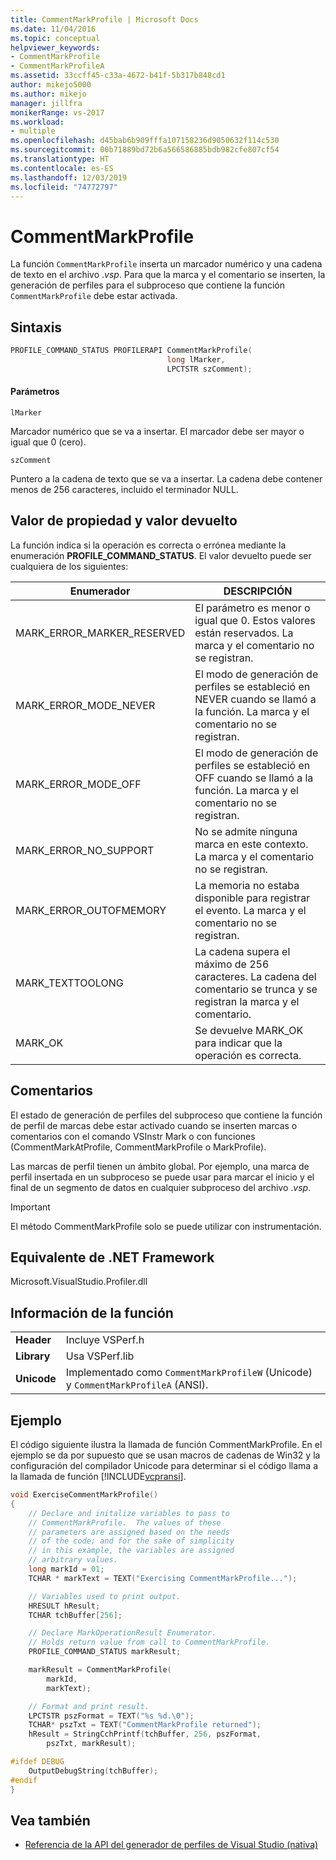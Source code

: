 ```yaml
---
title: CommentMarkProfile | Microsoft Docs
ms.date: 11/04/2016
ms.topic: conceptual
helpviewer_keywords:
- CommentMarkProfile
- CommentMarkProfileA
ms.assetid: 33ccff45-c33a-4672-b41f-5b317b848cd1
author: mikejo5000
ms.author: mikejo
manager: jillfra
monikerRange: vs-2017
ms.workload:
- multiple
ms.openlocfilehash: d45bab6b909fffa107158236d9050632f114c530
ms.sourcegitcommit: 00b71889bd72b6a566586885bdb982cfe807cf54
ms.translationtype: HT
ms.contentlocale: es-ES
ms.lasthandoff: 12/03/2019
ms.locfileid: "74772797"
---
```

# <a name="commentmarkprofile"></a>CommentMarkProfile
La función `CommentMarkProfile` inserta un marcador numérico y una cadena de texto en el archivo .*vsp*. Para que la marca y el comentario se inserten, la generación de perfiles para el subproceso que contiene la función `CommentMarkProfile` debe estar activada.

## <a name="syntax"></a>Sintaxis

```cpp
PROFILE_COMMAND_STATUS PROFILERAPI CommentMarkProfile(
                                   long lMarker,
                                   LPCTSTR szComment);
```

#### <a name="parameters"></a>Parámetros
 `lMarker`

 Marcador numérico que se va a insertar. El marcador debe ser mayor o igual que 0 (cero).

 `szComment`

 Puntero a la cadena de texto que se va a insertar. La cadena debe contener menos de 256 caracteres, incluido el terminador NULL.

## <a name="property-valuereturn-value"></a>Valor de propiedad y valor devuelto
 La función indica si la operación es correcta o errónea mediante la enumeración **PROFILE_COMMAND_STATUS**. El valor devuelto puede ser cualquiera de los siguientes:

|Enumerador|DESCRIPCIÓN|
|----------------|-----------------|
|MARK_ERROR_MARKER_RESERVED|El parámetro es menor o igual que 0. Estos valores están reservados. La marca y el comentario no se registran.|
|MARK_ERROR_MODE_NEVER|El modo de generación de perfiles se estableció en NEVER cuando se llamó a la función. La marca y el comentario no se registran.|
|MARK_ERROR_MODE_OFF|El modo de generación de perfiles se estableció en OFF cuando se llamó a la función. La marca y el comentario no se registran.|
|MARK_ERROR_NO_SUPPORT|No se admite ninguna marca en este contexto. La marca y el comentario no se registran.|
|MARK_ERROR_OUTOFMEMORY|La memoria no estaba disponible para registrar el evento. La marca y el comentario no se registran.|
|MARK_TEXTTOOLONG|La cadena supera el máximo de 256 caracteres. La cadena del comentario se trunca y se registran la marca y el comentario.|
|MARK_OK|Se devuelve MARK_OK para indicar que la operación es correcta.|

## <a name="remarks"></a>Comentarios
 El estado de generación de perfiles del subproceso que contiene la función de perfil de marcas debe estar activado cuando se inserten marcas o comentarios con el comando VSInstr Mark o con funciones (CommentMarkAtProfile, CommentMarkProfile o MarkProfile).

 Las marcas de perfil tienen un ámbito global. Por ejemplo, una marca de perfil insertada en un subproceso se puede usar para marcar el inicio y el final de un segmento de datos en cualquier subproceso del archivo .*vsp*.

> [!IMPORTANT]
> El método CommentMarkProfile solo se puede utilizar con instrumentación.

## <a name="net-framework-equivalent"></a>Equivalente de .NET Framework
 Microsoft.VisualStudio.Profiler.dll

## <a name="function-information"></a>Información de la función

|||
|-|-|
|**Header**|Incluye VSPerf.h|
|**Library**|Usa VSPerf.lib|
|**Unicode**|Implementado como `CommentMarkProfileW` (Unicode) y `CommentMarkProfileA` (ANSI).|

## <a name="example"></a>Ejemplo
 El código siguiente ilustra la llamada de función CommentMarkProfile. En el ejemplo se da por supuesto que se usan macros de cadenas de Win32 y la configuración del compilador Unicode para determinar si el código llama a la llamada de función [!INCLUDE[vcpransi](../profiling/includes/vcpransi_md.md)].

```cpp
void ExerciseCommentMarkProfile()
{
    // Declare and initalize variables to pass to
    // CommentMarkProfile.  The values of these
    // parameters are assigned based on the needs
    // of the code; and for the sake of simplicity
    // in this example, the variables are assigned
    // arbitrary values.
    long markId = 01;
    TCHAR * markText = TEXT("Exercising CommentMarkProfile...");

    // Variables used to print output.
    HRESULT hResult;
    TCHAR tchBuffer[256];

    // Declare MarkOperationResult Enumerator.
    // Holds return value from call to CommentMarkProfile.
    PROFILE_COMMAND_STATUS markResult;

    markResult = CommentMarkProfile(
        markId,
        markText);

    // Format and print result.
    LPCTSTR pszFormat = TEXT("%s %d.\0");
    TCHAR* pszTxt = TEXT("CommentMarkProfile returned");
    hResult = StringCchPrintf(tchBuffer, 256, pszFormat,
        pszTxt, markResult);

#ifdef DEBUG
    OutputDebugString(tchBuffer);
#endif
}
```

## <a name="see-also"></a>Vea también
- [Referencia de la API del generador de perfiles de Visual Studio (nativa)](../profiling/visual-studio-profiler-api-reference-native.md)
